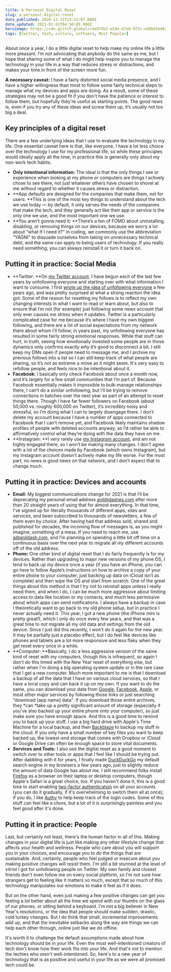 ```yaml
---
title: A Personal Digital Reset
slug: a-personal-digital-reset
date_published: 2020-12-31T23:32:07.000Z
date_updated: 2021-01-01T04:50:05.000Z
heroimage: https://cdn.glitch.global/c4e475b2-a54e-47e0-973c-ed0bd1b46262/keyboard-closeup.jpeg?v=1669581887215
tags: [twitter, tech, culture, software, Most Popular]
---
```


About once a year, I do a little digital reset to help make my online life a little more pleasant. I’m *not* advocating that anybody do the same as me, but I hope that sharing some of what I do might help inspire you to manage the technology in your life in a way that reduces stress or distractions, and makes your time in front of the screen more fun.

**A necessary caveat:** I have a fairly distorted social media presence, and I have a higher willingness than most to follow some fairly technical steps to manage what my devices and apps are doing. As a result, some of these strategies may not be a good fit if you don't have the patience or interest to follow them, but hopefully they're useful as starting points. The good news is, even if you try any of these ideas and screw them up, it’s usually not too big a deal.

## Key principles of a digital reset

There are a few underlying ideas that I use to evaluate the technology in my life. One essential caveat here is that, like everyone, I have a lot less choice over the technology I use for my professional life, so while these principles would ideally apply all the time, in practice this is generally only about my non-work tech habits.

- **Only intentional information:** The ideal is that the only things I see or experience when looking at my phone or computers are things I actively chose to see there, not just whatever others have chosen to shovel at me without regard to whether it causes stress or distraction.
- **App defaults are designed for the companies that make them, not for users: **This is one of the most key things to understand about the tech we use today — by default, it only serves the needs of the companies that make the tech, and they generally act like their app or service is the only one we use, and the most important one we use.
- **You aren’t gonna need it: **There’s a ton of FOMO about uninstalling, disabling, or removing things on our devices, because we worry a lot about “what if I need it?” In coding, we commonly use the abbreviation “YAGNI” to dissuade ourselves from taking on unnecessary technical debt, and the same can apply to being users of technology. If you really need something, you can always reinstall it or turn it back on.

## Putting it in practice: Social Media

- **Twitter: **On [my Twitter account](https://twitter.com/anildash/), I have begun each of the last few years by unfollowing everyone and starting over with what information I want to consume. I first [wrote up the idea of unfollowing everyone](__GHOST_URL__/2018/07/13/unfollowing-everybody/) a few years ago, and was pretty surprised at what a strong reaction the idea got. Some of the reason for resetting my follows is to reflect my own changing interests in what I want to read or learn about, but also to ensure that I’m not (for example) just following some news account that only ever causes me stress when it updates. Twitter is a particularly complicated case for me because it’s where I have my own biggest following, and there are a lot of social expectations from my network there about whom I’ll follow; in years past, my unfollowing everyone has resulted in some fairly strong emotional responses. While that stuff can hurt, in truth, seeing how emotionally invested some people are in those dynamics only confirms exactly *why* it’s good to disconnect a bit. I still keep my DMs open if people need to message me, and I archive my previous follows into a list so I can still keep track of what people are sharing, so it’s not as extreme a move as it might seem. It's very easy to refollow people, and feels nice to be intentional about it.
- **Facebook:** I basically only check Facebook about once a month now, and it’s largely for a few small communities that I’m part of. Because Facebook essentially makes it impossible to bulk-manage relationships there, I can’t do a similar unfollowing, but I’ll be trying to remove connections in batches over the next year as part of an attempt to reset things there. Though I have far fewer followers on Facebook (about 50,000 vs. roughly 600,000 on Twitter), it’s incredibly noisy and stressful, so I’m doing what I can to largely disengage there. I don’t delete my account because I have a number of apps connected to Facebook that I can’t remove yet, and Facebook likely maintains shadow profiles of people with deleted accounts anyway, so I’d rather be able to affirmatively control what they’re doing with the data they have on me.
- **Instagram: **I very rarely use [my Instagram account](https://www.instagram.com/anildash/), and am not highly engaged there, so I won’t be making many changes. I don't agree with a lot of the choices made by Facebook (which owns Instagram), but my Instagram account doesn't actively make my life worse. For the most part, no news is good news on that network, and I don’t expect that to change much.

## Putting it in practice: Devices and accounts

- **Email:** My biggest communications change for 2021 is that I’ll be deprecating my personal email address [anil@dashes.com](mailto:anil@dashes.com) after more than 20 straight years of using that for almost everything. In that time, I’ve signed up for literally thousands of different apps, sites and services, and been subscribed to thousands of newsletters, a few of them even by choice. After having had that address sold, shared and published for decades, the incoming flow of messages is, as you might imagine, something of a mess. If you need to reach me, use [a@anildash.com](mailto:a@anildash.com), and I’m planning on spending a little bit off time on a continuous basis over the next year to migrate all my different accounts off of the old address.
- **Phone:** One other kind of digital reset that I do fairly frequently is for my devices. Rather than upgrading to major new versions of my phone OS, I tend to back up my device once a year (if you have an iPhone, you can go here to follow Apple’s instructions on how to archive a copy of your entire phone to your computer; just backing up data on iCloud isn’t as complete) and then wipe the OS and start from scratch. One of the great things about this method is that I try not to reinstall apps unless I really need them, and when I do, I can be much more aggressive about limiting access to data like location or my contacts, and much less permissive about which apps can send notifications. I always have a backup in case I theoretically want to go back to my old phone setup, but in practice I never actually need it. This year, I got a new phone (the iPhone mini is pretty great!), which I only do once every few years, and that was a great time to *not* migrate all my old data and settings from the old device. Since I just did this recently, I won't do it again for the new year. It may be partially just a placebo effect, but I do feel like devices like phones and tablets are a lot more responsive and less flaky when they get reset every once in a while.
- **Computer: **Basically, I do a less aggressive version of the same kind of reset with my computers, though this is infrequent, so again I don't do this timed with the New Year reset of everything else, but rather when I'm doing a big operating system update or in the rare case that I get a new computer. Much more important to me is that I download a backup of all the data that I have on various cloud services, so that I have a local copy and can back it up on my own. If you want to do the same, you can download your data from [Google](https://support.google.com/accounts/answer/3024190?hl=en), [Facebook](https://www.facebook.com/dyi/), [Apple](https://privacy.apple.com/), or most other major services by following those links or just searching "download [app name] data". If you download those entire archives, they *can *take up a pretty significant amount of storage (especially if you've also backed up your entire phone onto your computer), so just make sure you have enough space. And this is a good time to remind you to back up your stuff. I use a big hard drive with Apple's Time Machine for a local backup, and then [Backblaze](https://secure.backblaze.com/r/0185u5) to backup my stuff in the cloud. If you only have a small number of key files you want to keep backed up, the lowest-end storage that comes with Dropbox or iCloud or Google Drive can often be enough space to store vital documents.
- **Services and Tools:** I also use the digital reset as a good moment to switch over to other tools or apps that I feel like I should be trying out. After dabbling with it for years, I finally made [DuckDuckGo](https://duckduckgo.com/) my default search engine in my browsers a few years ago, just to slightly reduce the amount of data Google has about me. I still recommend folks install [Firefox](https://www.mozilla.org/en-US/firefox/new/) as a browser on their laptop or desktop computers, though Apple's Safari is a great choice, too. If you haven't done it, this is a good time to start enabling [two-factor authentication](https://twofactorauth.org/) on all your accounts (you can do it gradually, if it's overwhelming to switch them all at once); if you do, I like [Authy](https://authy.com/) to help keep track of the login codes. Some of this stuff can feel like a chore, but a lot of it is surprisingly painless and you feel good after it's done. 

## Putting it in practice: People

Last, but certainly not least, there's the human factor in all of this. Making changes in your digital life is just like making any other lifestyle change that affects your health and wellness. People who care about you will support you in your choices, and encourage you to do the things that are sustainable. And, certainly, people who feel judged or insecure about you making positive changes will resist them. I'm still a bit stunned at the level of vitriol I got for unfollowing people on Twitter. My own family and closest friends don't even follow me on every social platform, so I'm not sure how strangers get to feeling like it matters so much, except that so much of this technology manipulates our emotions to make it feel as if it does.

But on the other hand, even just making a few positive changes can get you feeling a *lot* better about all the time we spend with our thumbs on the glass of our phones, or sitting behind a keyboard. I'm not a big believer in New Year's resolutions, or the idea that people should make sudden, drastic, cold turkey changes. But I do think that small, incremental improvements add up, and that the inevitable setbacks along the way are things we can help each other through, online just like we do offline.

It's worth it to challenge the default assumptions made about how technology should be in your life. Even the most well-intentioned creators of tech don't know how their work fits into *your* life. And that's not to mention the techies who *aren't* well-intentioned. So, here's to a new year of technology that is as positive and useful in your life as we were all promised tech could be.
